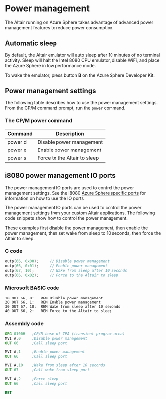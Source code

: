 # Power management

The Altair running on Azure Sphere takes advantage of advanced power management features to reduce power consumption.

## Automatic sleep

By default, the Altair emulator will auto sleep after 10 minutes of no terminal activity. Sleep will halt the Intel 8080 CPU emulator, disable WiFi, and place the Azure Sphere in low performance mode.

To wake the emulator, press button **B** on the Azure Sphere Developer Kit.

## Power management settings

The following table describes how to use the power management settings. From the CP/M command prompt, run the `power` command.

### The CP/M power command

| Command | Description |
|---------|-------------|
| power d | Disable power management|
| power e | Enable power management |
| power s | Force to the Altair to sleep |

## i8080 power management IO ports

The power management IO ports are used to control the power management settings. See the i8080 [Azure Sphere specific ports](https://gloveboxes.github.io/altair_8800_docs/start/programming/i8080-IO-Ports#azure-sphere-specific-ports) for information on how to use the IO ports

The power management IO ports can be used to control the power management settings from your custom Altair applications. The following code snippets show how to control the power management.

These examples first disable the power management, then enable the power management, then set wake from sleep to 10 seconds, then force the Altair to sleep.

### C code

```c
outp(66, 0x00);     // Disable power management
outp(66, 0x01);     // Enable power management
outp(67, 10);       // Wake from sleep after 10 seconds
outp(66, 0x02);     // Force to the Altair to sleep
```

### Microsoft BASIC code

```basic
10 OUT 66, 0:   REM Disable power management
20 OUT 66, 1:   REM Enable power management
30 OUT 67, 10:  REM Wake from sleep after 10 seconds
40 OUT 66, 2:   REM Force to the Altair to sleep
```

### Assembly code

```asm
ORG 0100H   ;CP/M base of TPA (transient program area)
MVI A,0     ;Disable power management
OUT 66      ;Call sleep port

MVI A,1     ;Enable power management
OUT 66      ;Call sleep port

MVI A,10    ;Wake from sleep after 10 seconds
OUT 67      ;Call wake from sleep port

MVI A,2     ;Force sleep
OUT 66      ;Call sleep port

RET
```
